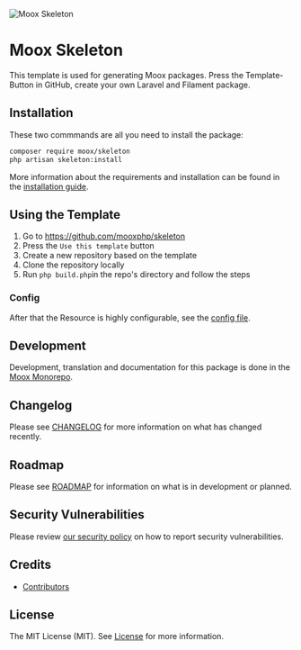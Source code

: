 ![Moox Skeleton](https://github.com/mooxphp/moox/raw/main/art/banner/skeleton-package.jpg)

# Moox Skeleton

This template is used for generating Moox packages. Press the Template-Button in GitHub, create your own Laravel and Filament package.

## Installation

These two commmands are all you need to install the package:

```bash
composer require moox/skeleton
php artisan skeleton:install
```

More information about the requirements and installation can be found in the [installation guide](docs/INSTALLATION.md).

## Using the Template

1. Go to https://github.com/mooxphp/skeleton
2. Press the `Use this template` button
3. Create a new repository based on the template
4. Clone the repository locally
5. Run `php build.php`in the repo's directory and follow the steps

### Config

After that the Resource is highly configurable, see the [config file](config/skeleton.php).

## Development

Development, translation and documentation for this package is done in the [Moox Monorepo](https://github.com/mooxphp/moox).

## Changelog

Please see [CHANGELOG](CHANGELOG.md) for more information on what has changed recently.

## Roadmap

Please see [ROADMAP](ROADMAP.md) for information on what is in development or planned.

## Security Vulnerabilities

Please review [our security policy](SECURITY.md) on how to report security vulnerabilities.

## Credits

-   [Contributors](https://github.com/mooxphp/moox/blob/main/README.md#Contributors)

## License

The MIT License (MIT). See [License](LICENSE.md) for more information.
